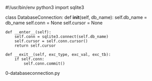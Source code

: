 #!/usr/bin/env python3
import sqlite3

class DatabaseConnection:
    def __init__(self, db_name):
        self.db_name = db_name
        self.conn = None
        self.cursor = None

    def __enter__(self):
        self.conn = sqlite3.connect(self.db_name)
        self.cursor = self.conn.cursor()
        return self.cursor

    def __exit__(self, exc_type, exc_val, exc_tb):
        if self.conn:
            self.conn.commit()
 0-databaseconnection.py
